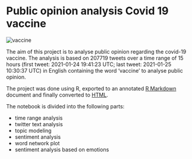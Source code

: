 # Public opinion analysis Covid 19 vaccine

![vaccine](https://cdn-europe1.lanmedia.fr/var/europe1/storage/images/europe1/sante/coronavirus-quel-calendrier-pour-la-vaccination-en-france-4007115/56331453-1-fre-FR/Coronavirus-quel-calendrier-pour-la-vaccination-en-France.jpg)

The aim of this project is to analyse public opinion regarding the covid-19 vaccine.
The analysis is based on 207719 tweets over a time range of 15 hours (first tweet: 2021-01-24 19:41:23 UTC; last tweet: 2021-01-25 10:30:37 UTC) in English containing the word ‘vaccine’ to analyse public opinion.

The project was done using R, exported to an annotated [R Markdown](tweets_vaccine.rmd) document and finally converted to [HTML](https://albertomonari.github.io/Public-opinion-analysis-Covid-19-vaccine-Social-media-analytics/).

The notebook is divided into the following parts:
- time range analysis
- twitter text analysis
- topic modeling
- sentiment analysis
- word network plot
- sentiment analysis based on emotions
